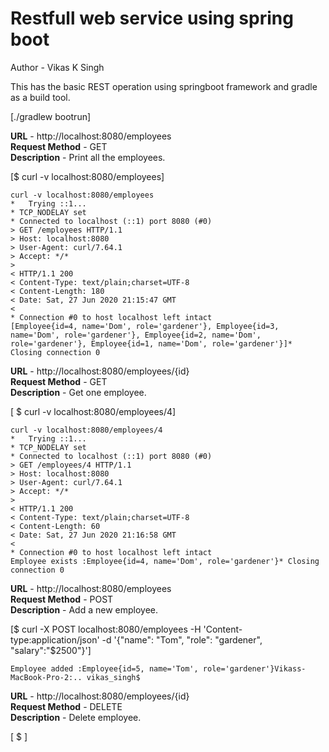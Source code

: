 # Restfull web service using spring boot
Author - Vikas K Singh  

This has the basic REST operation using springboot framework and gradle as a build tool.

[./gradlew bootrun]

**URL** - http://localhost:8080/employees  
**Request Method**  - GET  
**Description**  - Print all the employees. 

[$ curl -v localhost:8080/employees]
``````
curl -v localhost:8080/employees
*   Trying ::1...
* TCP_NODELAY set
* Connected to localhost (::1) port 8080 (#0)
> GET /employees HTTP/1.1
> Host: localhost:8080
> User-Agent: curl/7.64.1
> Accept: */*
> 
< HTTP/1.1 200 
< Content-Type: text/plain;charset=UTF-8
< Content-Length: 180
< Date: Sat, 27 Jun 2020 21:15:47 GMT
< 
* Connection #0 to host localhost left intact
[Employee{id=4, name='Dom', role='gardener'}, Employee{id=3, name='Dom', role='gardener'}, Employee{id=2, name='Dom', role='gardener'}, Employee{id=1, name='Dom', role='gardener'}]* Closing connection 0
``````
**URL** - http://localhost:8080/employees/{id}  
**Request Method**  - GET  
**Description**  - Get one employee. 

[ $ curl -v localhost:8080/employees/4]
``````
curl -v localhost:8080/employees/4
*   Trying ::1...
* TCP_NODELAY set
* Connected to localhost (::1) port 8080 (#0)
> GET /employees/4 HTTP/1.1
> Host: localhost:8080
> User-Agent: curl/7.64.1
> Accept: */*
> 
< HTTP/1.1 200 
< Content-Type: text/plain;charset=UTF-8
< Content-Length: 60
< Date: Sat, 27 Jun 2020 21:16:58 GMT
< 
* Connection #0 to host localhost left intact
Employee exists :Employee{id=4, name='Dom', role='gardener'}* Closing connection 0
``````


**URL** - http://localhost:8080/employees  
**Request Method**  - POST  
**Description**   - Add a new employee.  

[$ curl -X POST localhost:8080/employees -H 'Content-type:application/json' -d '{"name": "Tom", "role": "gardener", "salary":"$2500"}']
``````
Employee added :Employee{id=5, name='Tom', role='gardener'}Vikass-MacBook-Pro-2:.. vikas_singh$ 
``````

**URL** - http://localhost:8080/employees/{id}  
**Request Method**  - DELETE  
**Description**  - Delete employee. 

[ $ ]



